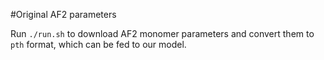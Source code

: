 #Original AF2 parameters

Run `./run.sh` to download AF2 monomer parameters and convert them to `pth` format, 
which can be fed to our model.
